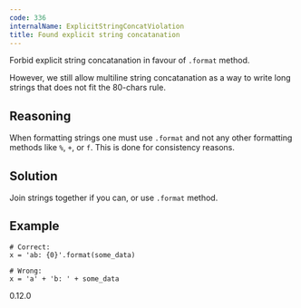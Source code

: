```yaml
---
code: 336
internalName: ExplicitStringConcatViolation
title: Found explicit string concatanation
---
```


Forbid explicit string concatanation in favour of `.format` method.

However, we still allow multiline string concatanation as a way to write
long strings that does not fit the 80-chars rule.

## Reasoning
When formatting strings one must use `.format` and not any other
formatting methods like `%`, `+`, or `f`. This is done for
consistency reasons.

## Solution
Join strings together if you can, or use `.format` method.

## Example

    # Correct:
    x = 'ab: {0}'.format(some_data)
    
    # Wrong:
    x = 'a' + 'b: ' + some_data

<div class="versionadded">

0.12.0

</div>